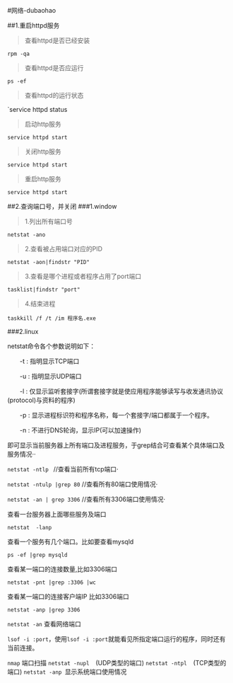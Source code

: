 #网络-dubaohao

##1.重启httpd服务
>查看httpd是否已经安装

`rpm -qa`
>查看httpd是否应运行

`ps -ef`
>查看httpd的运行状态

`service httpd status
>启动http服务

`service httpd start`
>关闭http服务

`service httpd start`
>重启http服务

`service httpd start`

##2.查询端口号，并关闭
###1.window
>1.列出所有端口号

`netstat -ano`

>2.查看被占用端口对应的PID

`netstat -aon|findstr "PID"`
>3.查看是哪个进程或者程序占用了port端口

`tasklist|findstr "port"`
>4.结束进程

`taskkill /f /t /im 程序名.exe`

###2.linux


netstat命令各个参数说明如下：

　　-t : 指明显示TCP端口

　　-u : 指明显示UDP端口

　　-l : 仅显示监听套接字(所谓套接字就是使应用程序能够读写与收发通讯协议(protocol)与资料的程序)

　　-p : 显示进程标识符和程序名称，每一个套接字/端口都属于一个程序。

　　-n : 不进行DNS轮询，显示IP(可以加速操作)

即可显示当前服务器上所有端口及进程服务，于grep结合可查看某个具体端口及服务情况··

`netstat -ntlp `  //查看当前所有tcp端口·

`netstat -ntulp |grep 80`   //查看所有80端口使用情况·

`netstat -an | grep 3306`   //查看所有3306端口使用情况·

查看一台服务器上面哪些服务及端口

`netstat  -lanp`

查看一个服务有几个端口。比如要查看mysqld

`ps -ef |grep mysqld`

查看某一端口的连接数量,比如3306端口

`netstat -pnt |grep :3306 |wc`

查看某一端口的连接客户端IP 比如3306端口

`netstat -anp |grep 3306`

`netstat -an` 查看网络端口 

`lsof -i :port`，使用`lsof -i :port`就能看见所指定端口运行的程序，同时还有当前连接。 

`nmap` 端口扫描
`netstat -nupl  `(UDP类型的端口)
`netstat -ntpl  `(TCP类型的端口)
`netstat -anp `显示系统端口使用情况